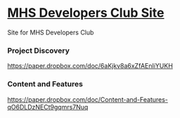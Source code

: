 # [MHS Developers Club Site](https://mhsdev.club)
Site for MHS Developers Club

### Project Discovery
https://paper.dropbox.com/doc/6aKjkv8a6xZfAEnIiYUKH
### Content and Features
https://paper.dropbox.com/doc/Content-and-Features-qO6DLDzNECt9gqmrs7Nuq